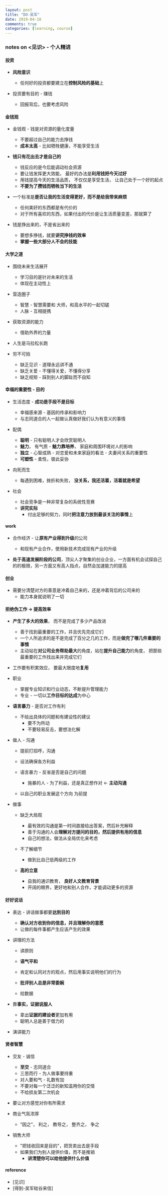 ```yaml
---
layout: post
title: "DO-吴军"
date: 2019-04-18
comments: true
categories: [learning, course]
---
```


### notes on <见识> - 个人精进 

#### 投资 
* **风险意识**  
    - 任何好的投资都要建立在**控制风险的基础**上 

* 投资要有目的 - 赚钱  
    - 回报背后，也要考虑风险  


#### 金钱观 
* 金钱观 - 钱是对资源的量化度量  
    -  不要超过自己的能力去挣钱  
    -  **成本太高** - 比如牺牲健康，不能享受生活  

*  **钱只有花出去才是自己的**    
    - 钱反应的是今后能调动社会资源  
    - 要让钱发挥更大效能， 最好的办法是**利用钱把今天过好**  
    - 用钱提高今天的生活品质， 不仅仅是享受生活， 让自己处于一个好的起点  
    - **不要为了攒钱而牺牲当下的生活**  

* 一个标准是**是否让我的生活变得更好，而不是给我带来麻烦**  
    - 任何美好的东西都是有代价的  
    - 对于所有喜欢的东西，如果付出的代价是让生活质量变差，那就算了   

* 钱是挣出来的，不是省出来的  
    - 要想多挣钱，就要**讲究挣钱的效率**  
    - **掌握一些大部分人不会的技能**  


#### 大学之道 
* 围绕未来生活展开 
    - 学习目的是针对未来的生活  
    - 体现在主动性上 

* 营造圈子  
    - 智慧 - 智慧需要和 大师，和高水平的一起切磋  
    - 人脉 - 互相提携  

* 获取资源的能力  
    - 借助外界的力量  

* 人生是马拉松长跑  

* 穷不可拍  
    - 缺乏见识 - 道理永远讲不通  
    - 缺乏关爱 - 不懂得关爱，不懂得分享  
    - 缺乏规矩 - 踩到别人的脚趾而不自知  


#### 幸福的重要性 - 目的  
* 生活态度 - **成功是手段不是目标**  
    - 幸福感来源 - 基因的传承和影响力  
    - 与志同道合的人一起做认真做好我们认为有意义的事情  
   

* 配偶  
    - **聪明** - 只有聪明人才会欣赏聪明人 
    - **魅力**， 有气质 - **魅力靠培养**， 家庭和周围环境对人的影响 
    - **独立** - 心智成熟 - 对恋爱和未来家庭的看法 - 夫妻间关系的重要性 
    - **可塑性** - 柔性，彼此妥协 

* 向死而生  
    - 每遇到困难，挫折和失败， **没关系，我还活着，活着就是希望** 

* 社会 
    - 社会竞争是一种非常复杂的系统性竞赛 
    - **讲究实际** 
        + 付出足够的努力，同时**把注意力放到最该关注的事情**上 

#### work 
* 合作经济 - 让**原有产业得到升级**的公司 
    - 和现有产业合作，使用新技术完成现有产业的升级 

* **处于高速发展阶段的公司**，顶尖人才聚集的创业企业，一方面有机会试探自己的的极限，另一方面又有高人指点，自然会加速能力的提高  

#### 创业 
* 需要分清楚对方的善意是冲着自己来的，还是冲着背后的公司来的 
    - 能力本身就说明了一切 

#### 拒绝伪工作 -> 提高效率 
* **产生了多大的效果**， 而不是完成了多少产品改进  
    - 善于找到最重要的工作，并且优先完成它们  
    - 一个人所追求的是不是完成了百分之几的工作，而是**做完了哪几件重要的事情** 
    - 主动站在**对公司业务帮助最大**的角度，站在**提升自己能力**的角度， 把那些最重要的工作找出来并完成它们 

* 工作要有积累效应， 要最大限度地**复用**  

* 职业 
    - 掌握专业知识和行业动态，不断提升管理能力 
    - 专业 - 一切以**工作目标的达成**为中心 

* **语言暴力** - 是否对工作有利 
    - 不给出具体的问题和有建设性的建议  
        + 要不为所动    
        + 不要轻易反击，要想法化解 

* 做人 - 沟通 
    - 提前打招呼，沟通 
    - 设法确保各方利益  
    - 语言暴力 - 反省是否是自己的问题 
        + 施暴的人 - 为了利益，还是真正想作对 <- **主动沟通** 

    - 以自己的职业发展这个方向 为前提 

* 做事 
    - 缺乏大局观 
        + 最有效的沟通是第一时间直接给出答案，然后补充解释  
        + 善于沟通的人会**理解对方提问的目的，然后提供有用的信息**  
        + 自己的想法，做法从全局优化来考虑 

    - 不了解细节 
        + 做到比自己低两级的工作 

    - **高的立意**  
        + 自我的通识教育， **良好人文教育背景**  
        + 开阔的眼界，更好地和别人合作，才能调动更多的资源 

#### 好好说话  
* 表达 - 讲话做事都要**达到目的**  
    - **确认对方收到你的信息，并且理解你的意愿**  
    - 让做的每件事都产生应该产生的效果 

* 讲理的方法 
    - 讲原则 
    - **语气平和**  
    - 肯定和认同对方的观点，然后用事实说明他们的行为 
    - **批评别人总是非常委婉** 

    - 给数据 

* 靠**事实，证据说服人**  
    - 拿出**证据的建设者**更加有用 
    - 聪明人总是善于借力的 

* 演讲能力 

#### 贤者智慧 
* 交友 - 诚信  
    - **至交** - 志同道合  
    - 三思而行 - 为人做事要持重  
    - 对人要和气 - 礼数有加  
    - 不要对每一个泛泛的新知滥用你的交情  
    - 不给损友第二次机会  

* 要让对方感觉对你有所需求  

* 商业气氛浓厚  
    - “因之”， 利之， 教导之， 整齐之， 争之  

* 销售大师  
    - "把钱收回来是目的"，把货卖出去是手段  
    - 如果我们为别人提供价值，而不是推销  
        + **讲清楚你可以给他提供什么价值**  


#### reference  
 * [见识]
 * [得到-吴军硅谷来信]